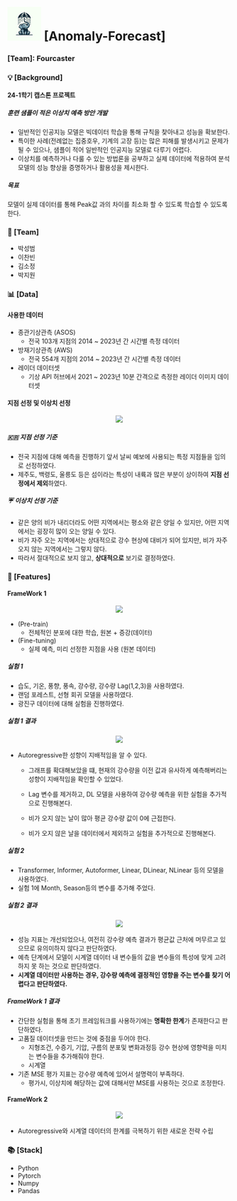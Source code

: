 #  <img src = "https://github.com/psm981021/Anomaly-Forecast/blob/main/images/Capstone_Logo_1.jpg" width = "15%" > [Anomaly-Forecast]
### [Team]: Fourcaster 
### 💡 [Background]
#### 24-1학기 캡스톤 프로젝트

##### 훈련 샘플이 적은 이상치 예측 방안 개발

+ 일반적인 인공지능 모델은 빅데이터 학습을 통해 규칙을 찾아내고 성능을 확보한다.
+ 특이한 사례(전례없는 집중호우, 기계의 고장 등)는 많은 피해를 발생시키고 문제가 될 수 있으나, 샘플이 적어 일반적인 인공지능 모델로 다루기 어렵다.
+ 이상치를 예측하거나 다룰 수 있는 방법론을 공부하고 실제 데이터에 적용하여 분석모델의 성능 향상을 증명하거나 활용성을 제시한다.

##### 목표
모델이 실제 데이터를 통해 Peak값 과의 차이를 최소화 할 수 있도록 학습할 수 있도록 한다.

### 👫 [Team]

+ 박성범 
+ 이찬빈
+ 김소정
+ 박지원

### 📊 [Data]

#### 사용한 데이터
+ 종관기상관측 (ASOS)
    + 전국 103개 지점의 2014 ~ 2023년 간 시간별 측정 데이터
+ 방재기상관측 (AWS)
    + 전국 554개 지점의 2014 ~ 2023년 간 시간별 측정 데이터
+ 레이더 데이터셋 
    + 기상 API 허브에서 2021 ~ 2023년 10분 간격으로 측정한 레이더 이미지 데이터셋

#### 지점 선정 및 이상치 선정
<p align="center"> <img src = "https://github.com/psm981021/Anomaly-Forecast/blob/main/images/Data_Map.png width = "40%" ></p>

##### 🇰🇷 지점 선정 기준 

+ 전국 지점에 대해 예측을 진행하기 앞서 날씨 예보에 사용되는 특정 지점들을 임의로 선정하였다.
+ 제주도, 백령도, 울릉도 등은 섬이라는 특성이 내륙과 많은 부분이 상이하여 **지점 선정에서 제외**하였다.

##### ☔ 이상치 선정 기준
+ 같은 양의 비가 내리더라도 어떤 지역에서는 평소와 같은 양일 수 있지만, 어떤 지역에서는 굉장히 많이 오는 양일 수 있다.
+ 비가 자주 오는 지역에서는 상대적으로 강수 현상에 대비가 되어 있지만, 비가 자주 오지 않는 지역에서는 그렇지 않다.
+ 따라서 절대적으로 보지 않고, **상대적으로** 보기로 결정하였다.


### 📝 [Features]

#### FrameWork 1

<p align="center"> <img src = "https://github.com/psm981021/Anomaly-Forecast/blob/main/images/Framework_1.png width = "40%" ></p>

+ (Pre-train)
    + 전체적인 분포에 대한 학습, 원본 + 증강(데이터)
+ (Fine-tuning)
    + 실제 예측, 미리 선정한 지점을 사용 (원본 데이터)

##### 실험 1

+ 습도, 기온, 풍향, 풍속, 강수량, 강수량 Lag(1,2,3)을 사용하였다.
+ 랜덤 포레스트, 선형 회귀 모델을 사용하였다. 
+ 광진구 데이터에 대해 실험을 진행하였다.

##### 실험 1 결과

<p align="center"> <img src = "https://github.com/psm981021/Anomaly-Forecast/blob/main/images/Experiment_1.png width = "40%" ></p>

+ Autoregressive한 성향이 지배적임을 알 수 있다.
    + 그래프를 확대해보았을 떄, 현재의 강수량을 이전 값과 유사하게 예측해버리는 성향이 지배적임을 확인할 수 있었다.
    + Lag 변수를 제거하고, DL 모델을 사용하여 강수량 예측을 위한 실험을 추가적으로 진행해본다.

    + 비가 오지 않는 날이 많아 평균 강수량 값이 0에 근접한다.
    + 비가 오지 않은 날을 데이터에서 제외하고 실험을 추가적으로 진행해본다.

##### 실험 2

+ Transformer, Informer, Autoformer, Linear, DLinear, NLinear 등의 모델을 사용하였다.
+ 실험 1에 Month, Season등의 변수를 추가해 주었다.

##### 실험 2 결과

<p align="center"> <img src = "https://github.com/psm981021/Anomaly-Forecast/blob/main/images/Experiment_2.png width = "40%" ></p>

+ 성능 지표는 개선되었으나, 여전히 강수량 예측 결과가 평균값 근처에 머무르고 있으므로 유의미하지 않다고 판단하였다.
+ 예측 단계에서 모델이 시계열 데이터 내 변수들의 값을 변수들의 특성에 맞게 고려하지 못 하는 것으로 판단하였다.
+ **시계열 데이터만 사용하는 경우, 강수량 예측에 결정적인 영향을 주는 변수를 찾기 어렵다고 판단하였다.**


##### FrameWork 1 결과

+ 간단한 실험을 통해 초기 프레임워크를 사용하기에는 **명확한 한계**가 존재한다고 판단하였다. 
+ 고품질 데이터셋을 만드는 것에 중점을 두어야 한다.
    + 지형조건, 수증기, 기압, 구름의 분포및 변화과정등 강수 현상에 영향력을 미치는 변수들을 추가해줘야 한다.
    + 시계열 
+ 기존 MSE 평가 지표는 강수량 예측에 있어서 설명력이 부족하다.
    + 평가시, 이상치에 해당하는 값에 대해서만 MSE를 사용하는 것으로 조정한다.


#### FrameWork 2

<p align="center"> <img src = "https://github.com/psm981021/Anomaly-Forecast/blob/main/images/Framework_2.png width = "40%" ></p>

+ Autoregressive와 시계열 데이터의 한계를 극복하기 위한 새로운 전략 수립

### 📚 [Stack]

+ Python 
+ Pytorch 
+ Numpy 
+ Pandas
